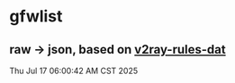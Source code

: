 # gfwlist
## raw -> json, based on [v2ray-rules-dat](https://github.com/Loyalsoldier/v2ray-rules-dat)
Thu Jul 17 06:00:42 AM CST 2025

